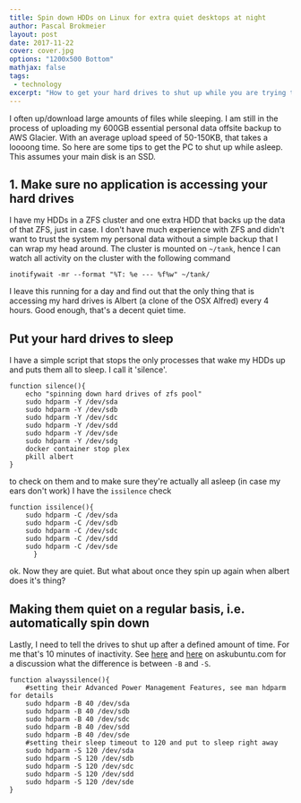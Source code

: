 ```yaml
---
title: Spin down HDDs on Linux for extra quiet desktops at night
author: Pascal Brokmeier
layout: post
date: 2017-11-22
cover: cover.jpg
options: "1200x500 Bottom"
mathjax: false
tags:
 - technology
excerpt: "How to get your hard drives to shut up while you are trying to sleep at night"
---
```


I often up/download large amounts of files while sleeping. I am still in the process of uploading my 600GB essential personal data offsite backup to AWS Glacier. With an average upload speed of 50-150KB, that takes a loooong time. So here are some tips to get the PC to shut up while asleep. This assumes your main disk is an SSD.

## 1. Make sure no application is accessing your hard drives

I have my HDDs in a ZFS cluster and one extra HDD that backs up the data of that ZFS, just in case. I don't have much experience with ZFS and didn't want to trust the system my personal data without a simple backup that I can wrap my head around. 
The cluster is mounted on `~/tank`, hence I can watch all activity on the cluster with the following command

```
inotifywait -mr --format "%T: %e --- %f%w" ~/tank/
```

I leave this running for a day and find out that the only thing that is accessing my hard drives is Albert (a clone of the OSX Alfred) every 4 hours. Good enough, that's a decent quiet time.

## Put your hard drives to sleep

I have a simple script that stops the only processes that wake my HDDs up and puts them all to sleep. I call it 'silence'.

```shell
function silence(){
	echo "spinning down hard drives of zfs pool"
	sudo hdparm -Y /dev/sda
	sudo hdparm -Y /dev/sdb
	sudo hdparm -Y /dev/sdc
	sudo hdparm -Y /dev/sdd
	sudo hdparm -Y /dev/sde
	sudo hdparm -Y /dev/sdg
	docker container stop plex
	pkill albert
}
```

to check on them and to make sure they're actually all asleep (in case my ears don't work) I have the `issilence` check

```shell
function issilence(){
	sudo hdparm -C /dev/sda
	sudo hdparm -C /dev/sdb
	sudo hdparm -C /dev/sdc
	sudo hdparm -C /dev/sdd
	sudo hdparm -C /dev/sde
      }
```

ok. Now they are quiet. But what about once they spin up again when albert does it's thing?

## Making them quiet on a regular basis, i.e. automatically spin down

Lastly, I need to tell the drives to shut up after a defined amount of time. For me that's 10 minutes of inactivity. See
[here](https://askubuntu.com/questions/39760/how-can-i-control-hdd-spin-down-time) and [here](https://askubuntu.com/questions/252039/how-can-i-find-out-the-current-drive-spin-down-time) on askubuntu.com for a discussion what the difference is between `-B` and `-S`. 

```shell
function alwayssilence(){
	#setting their Advanced Power Management Features, see man hdparm for details
	sudo hdparm -B 40 /dev/sda
	sudo hdparm -B 40 /dev/sdb
	sudo hdparm -B 40 /dev/sdc
	sudo hdparm -B 40 /dev/sdd
	sudo hdparm -B 40 /dev/sde
	#setting their sleep timeout to 120 and put to sleep right away
	sudo hdparm -S 120 /dev/sda
	sudo hdparm -S 120 /dev/sdb
	sudo hdparm -S 120 /dev/sdc
	sudo hdparm -S 120 /dev/sdd
	sudo hdparm -S 120 /dev/sde
}
```
